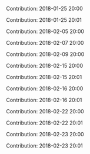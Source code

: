 Contribution: 2018-01-25 20:00

Contribution: 2018-01-25 20:01

Contribution: 2018-02-05 20:00

Contribution: 2018-02-07 20:00

Contribution: 2018-02-09 20:00

Contribution: 2018-02-15 20:00

Contribution: 2018-02-15 20:01

Contribution: 2018-02-16 20:00

Contribution: 2018-02-16 20:01

Contribution: 2018-02-22 20:00

Contribution: 2018-02-22 20:01

Contribution: 2018-02-23 20:00

Contribution: 2018-02-23 20:01


